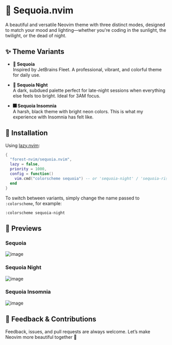 # 🌲 Sequoia.nvim

A beautiful and versatile Neovim theme with three distinct modes, designed to match your mood and lighting—whether you're coding in the sunlight, the twilight, or the dead of night.

## ✨ Theme Variants

- **🌿 Sequoia**  
  Inspired by JetBrains Fleet. A professional, vibrant, and colorful theme for daily use.

- **🌲 Sequoia Night**  
  A dark, subdued palette perfect for late-night sessions when everything else feels too bright. Ideal for 3AM focus.

- **🎆 Sequoia Insomnia**  
	A harsh, black theme with bright neon colors. This is what my experience with Insomnia has felt like.

## 🔧 Installation

Using [lazy.nvim](https://github.com/folke/lazy.nvim):

```lua
{
  "forest-nvim/sequoia.nvim",
  lazy = false,
  priority = 1000,
  config = function()
    vim.cmd("colorscheme sequoia") -- or 'sequoia-night' / 'sequoia-rise'
  end
}
```

To switch between variants, simply change the name passed to `:colorscheme`, for example:

```vim
:colorscheme sequoia-night
```

## 📸 Previews
### Sequoia
![image](https://github.com/user-attachments/assets/95861f05-c256-412c-94eb-87dc6032fc9d)
### Sequoia Night
![image](https://github.com/user-attachments/assets/d3bc80f0-66dc-4269-b4a4-95e67760bd08)
### Sequoia Insomnia
![image](https://github.com/user-attachments/assets/8b02111b-6e4a-423f-baf9-539a90d185b0)


## 💬 Feedback & Contributions

Feedback, issues, and pull requests are always welcome. Let’s make Neovim more beautiful together 🌿
